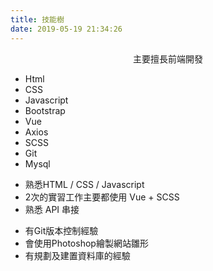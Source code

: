 ```yaml
---
title: 技能樹
date: 2019-05-19 21:34:26
---
```


<link rel="stylesheet" type="text/css" href="./style.css">
<p style="text-align:center; margin:0;">主要擅長前端開發</p>
<ul class="skill">
  <li>Html</li><li>CSS</li><li>Javascript</li><li>Bootstrap</li><li>Vue</li><li>Axios</li><li>SCSS</li><li>Git</li><li>Mysql</li>
</ul>
<div class="more_block">
<ul class="more">
<li>熟悉HTML / CSS / Javascript</li>
<li>2次的實習工作主要都使用 Vue + SCSS</li>
<li>熟悉 API 串接</li></ul><ul class="more">
<li>有Git版本控制經驗</li>
<li>會使用Photoshop繪製網站雛形</li>
<li>有規劃及建置資料庫的經驗</li></ul>
</div>
